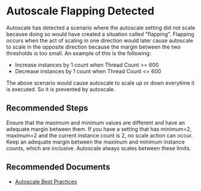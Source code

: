 <properties
    pageTitle="Autoscale Flapping Detected"
    description="Flapping occurs when autoscale detects a situation where scaling in one direction would trigger a scaling in the opposite direction."
    service="microsoft.azuremonitoring"
    resource="autoscale"
    authors="Andy Stubbs"
    ms.author="anstubbs"
    displayOrder=""
    selfHelpType="generic"
    supportTopicIds=""
    resourceTags=""
    productPesIds=""
    cloudEnvironments="public"
    articleId="3d010d8c-1afe-4407-91c3-c3c99b3d31f9"
    ownershipId="AzureMonitoring_Autoscale"
/>

# Autoscale Flapping Detected

Autoscale has detected a scenario where the autoscale setting did not scale because doing so would have created a situation called "flapping". Flapping occurs when the act of scaling in one direction would later cause autoscale to scale in the opposite direction because the margin between the two thresholds is too small.
An example of this is the following:
* Increase instances by 1 count when Thread Count >= 600
* Decrease instances by 1 count when Thread Count <= 600

The above scenario would cause autoscale to scale up or down everytime it is executed. So it is prevented by autoscale.

## **Recommended Steps**

Ensure that the maximum and minimum values are different and have an adequate margin between them. If you have a setting that has minimum=2, maximum=2 and the current instance count is 2, no scale action can occur. Keep an adequate margin between the maximum and minimum instance counts, which are inclusive. Autoscale always scales between these limits.

## **Recommended Documents**

* [Autoscale Best Practices](https://docs.microsoft.com/Azure/azure-monitor/platform/autoscale-best-practices)
